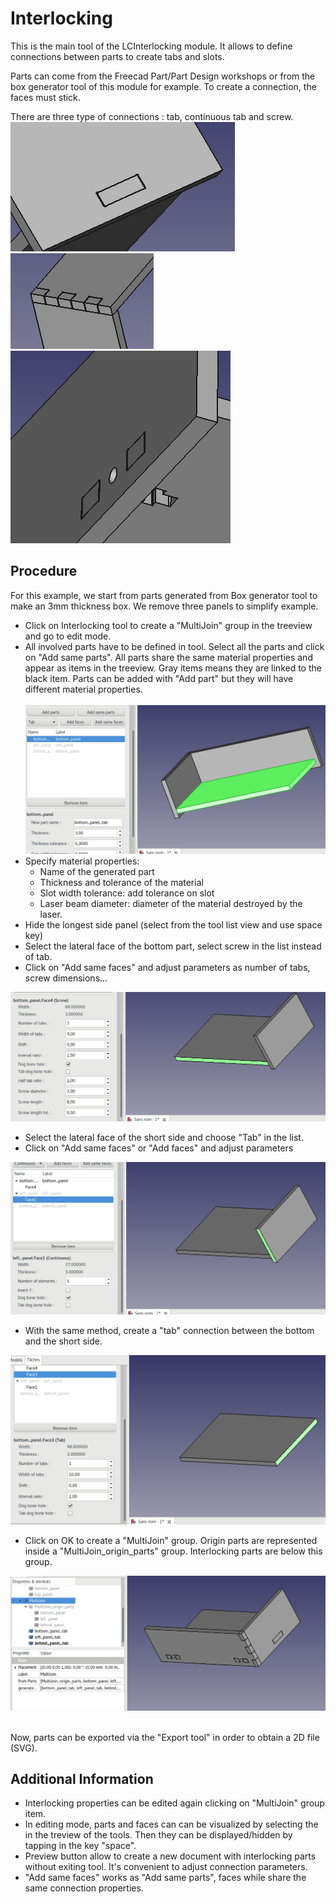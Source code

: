 Interlocking
===========

This is the main tool of the LCInterlocking module. It allows to define connections between parts to create tabs and slots.

Parts can come from the Freecad Part/Part Design workshops or from the box generator tool of this module for example. To create a connection, the faces must stick.

There are three type of connections : tab, continuous tab and screw. <br>
![Illustration](imgs/interlocking/tab.png) <br>
![Illustration](imgs/interlocking/continuous.png) <br>
![Illustration](imgs/interlocking/screw.png)<br>

Procedure
-------------
For this example, we start from parts generated from Box generator tool to make an 3mm thickness box. We remove three panels to simplify example.

 * Click on Interlocking tool to create a "MultiJoin" group in the treeview and go to edit mode.
 * All involved parts have to be defined in tool. Select all the parts and click on "Add same parts". All parts share the same material properties and appear as items in the treeview. Gray items means they are linked to the black item. Parts can be added with "Add part" but they will have different material properties.<br><br>
  ![Illustration](imgs/interlocking/add_parts.png)
  * Specify material properties:
    * Name of the generated part
    * Thickness and tolerance of the material
    * Slot width tolerance: add tolerance on slot
    * Laser beam diameter: diameter of the material destroyed by the laser.
  * Hide the longest side panel (select from the tool list view and use space key)
  * Select the lateral face of the bottom part, select screw in the list instead of tab.
  * Click on "Add same faces" and adjust parameters as number of tabs, screw dimensions...<br>
  
  ![Illustration](imgs/interlocking/add_screw.png)
  
  * Select the lateral face of the short side and choose "Tab" in the list.
  * Click on "Add same faces" or "Add faces" and adjust parameters<br>
  
![Illustration](imgs/interlocking/add_conti.png)

  * With the same method, create a "tab" connection between the bottom and the short side.<br>
  
  ![Illustration](imgs/interlocking/add_tab.png)
 
  * Click on OK to create a "MultiJoin" group. Origin parts are represented inside a "MultiJoin_origin_parts" group. Interlocking parts are below this group.<br>
   
   ![Illustration](imgs/interlocking/interlocking_final.png)
  
<br>
Now, parts can be exported via the "Export tool" in order to obtain a 2D file (SVG).
  
Additional Information
----------------------------
  * Interlocking properties can be edited again clicking on "MultiJoin" group item.
  * In editing mode, parts and faces can can be visualized by selecting the in the treview of the tools. Then they can be displayed/hidden by tapping in the key "space".
  * Preview button allow to create a new document with interlocking parts without exiting tool. It's convenient to adjust connection parameters.
  * "Add same faces" works as "Add same parts", faces while share the same connection properties. 
  
